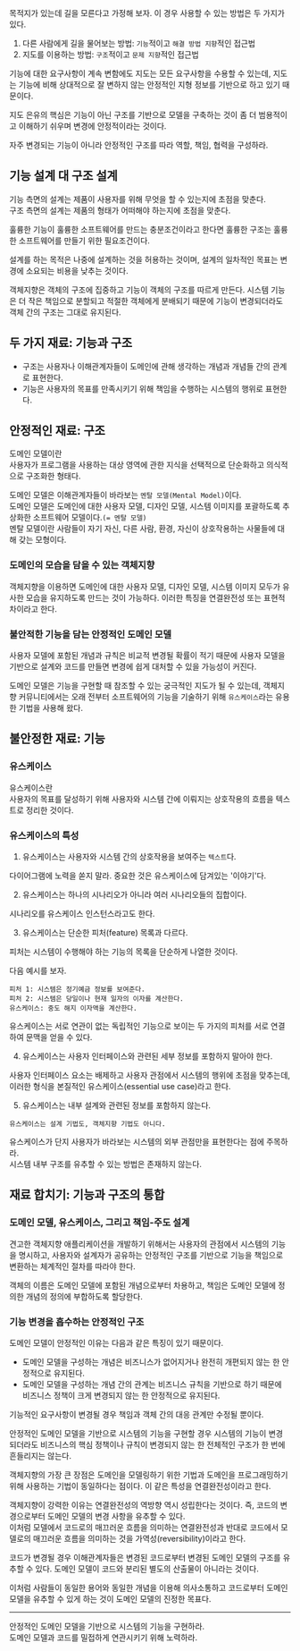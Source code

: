 목적지가 있는데 길을 모른다고 가정해 보자. 이 경우 사용할 수 있는 방법은 두 가지가 있다.

1. 다른 사람에게 길을 물어보는 방법: `기능`적이고 `해결 방법 지향`적인 접근법
2. 지도를 이용하는 방법: `구조`적이고 `문제 지향`적인 접근법

기능에 대한 요구사항이 계속 변함에도 지도는 모든 요구사항을 수용할 수 있는데, 지도는 기능에 비해 상대적으로 잘 변하지 않는 안정적인 지형 정보를 기반으로 하고 있기 때문이다.

지도 은유의 핵심은 기능이 아닌 구조를 기반으로 모델을 구축하는 것이 좀 더 범용적이고 이해하기 쉬우며 변경에 안정적이라는 것이다.

자주 변경되는 기능이 아니라 안정적인 구조를 따라 역할, 책임, 협력을 구성하라.

## 기능 설계 대 구조 설계

기능 측면의 설계는 제품이 사용자를 위해 무엇을 할 수 있는지에 초점을 맞춘다.</br>
구조 측면의 설계는 제품의 형태가 어떠해야 하는지에 초점을 맞춘다.

훌륭한 기능이 훌륭한 소프트웨어를 만드는 충분조건이라고 한다면 훌륭한 구조는 훌륭한 소프트웨어를 만들기 위한 필요조건이다.

설계를 하는 목적은 나중에 설계하는 것을 허용하는 것이며, 설계의 일차적인 목표는 변경에 소요되는 비용을 낮추는 것이다.

객체지향은 객체의 구조에 집중하고 기능이 객체의 구조를 따르게 만든다. 시스템 기능은 더 작은 책임으로 분할되고 적절한 객체에게 분배되기 때문에 기능이 변경되더라도 객체 간의 구조는 그대로 유지된다.

## 두 가지 재료: 기능과 구조

- 구조는 사용자나 이해관계자들이 도메인에 관해 생각하는 개념과 개념들 간의 관계로 표현한다.
- 기능은 사용자의 목표를 만족시키기 위해 책임을 수행하는 시스템의 행위로 표현한다.

## 안정적인 재료: 구조

도메인 모델이란</br>
사용자가 프로그램을 사용하는 대상 영역에 관한 지식을 선택적으로 단순화하고 의식적으로 구조화한 형태다.

도메인 모델은 이해관계자들이 바라보는 `멘탈 모델(Mental Model)`이다.</br>
도메인 모델은 도메인에 대한 사용자 모델, 디자인 모델, 시스템 이미지를 포괄하도록 추상화한 소프트웨어 모델이다.`(= 멘탈 모델)`</br>
멘탈 모델이란 사람들이 자기 자신, 다른 사람, 환경, 자신이 상호작용하는 사물들에 대해 갖는 모형이다.

### 도메인의 모습을 담을 수 있는 객체지향

객체지향을 이용하면 도메인에 대한 사용자 모델, 디자인 모델, 시스템 이미지 모두가 유사한 모습을 유지하도록 만드는 것이 가능하다. 이러한 특징을 연결완전성 또는 표현적 차이라고 한다.

### 불안적한 기능을 담는 안정적인 도메인 모델

사용자 모델에 포함된 개념과 규칙은 비교적 변경될 확률이 적기 때문에 사용자 모델을 기반으로 설계와 코드를 만들면 변경에 쉽게 대처할 수 있을 가능성이 커진다.

도메인 모델은 기능을 구현할 때 참조할 수 있는 궁극적인 지도가 될 수 있는데, 객체지향 커뮤니티에서는 오래 전부터 소프트웨어의 기능을 기술하기 위해 `유스케이스`라는 유용한 기법을 사용해 왔다.


## 불안정한 재료: 기능

### 유스케이스

유스케이스란</br>
사용자의 목표를 달성하기 위해 사용자와 시스템 간에 이뤄지는 상호작용의 흐름을 텍스트로 정리한 것이다.

### 유스케이스의 특성

1. 유스케이스는 사용자와 시스템 간의 상호작용을 보여주는 `텍스트`다.

다이어그램에 노력을 쏟지 말라. 중요한 것은 유스케이스에 담겨있는 '이야기'다.

2. 유스케이스는 하나의 시나리오가 아니라 여러 시나리오들의 집합이다.

시나리오를 유스케이스 인스턴스라고도 한다.

3. 유스케이스는 단순한 피처(feature) 목록과 다르다.</br>

피처는 시스템이 수행해야 하는 기능의 목록을 단순하게 나열한 것이다.

다음 예시를 보자.
```
피처 1: 시스템은 정기예금 정보를 보여준다.
피처 2: 시스템은 당일이나 현재 일자의 이자를 계산한다.
유스케이스: 중도 해지 이자액을 계산한다.
```
유스케이스는 서로 연관이 없는 독립적인 기능으로 보이는 두 가지의 피처를 서로 연결하여 문맥을 얻을 수 있다.

4. 유스케이스는 사용자 인터페이스와 관련된 세부 정보를 포함하지 말아야 한다.

사용자 인터페이스 요소는 배제하고 사용자 관점에서 시스템의 행위에 초점을 맞추는데, 이러한 형식을 본질적인 유스케이스(essential use case)라고 한다.

5. 유스케이스는 내부 설계와 관련된 정보를 포함하지 않는다.

```
유스케이스는 설계 기법도, 객체지향 기법도 아니다.
```
유스케이스가 단지 사용자가 바라보는 시스템의 외부 관점만을 표현한다는 점에 주목하라.</br>
시스템 내부 구조를 유추할 수 있는 방법은 존재하지 않는다.

## 재료 합치기: 기능과 구조의 통합
### 도메인 모델, 유스케이스, 그리고 책임-주도 설계

견고한 객체지향 애플리케이션을 개발하기 위해서는 사용자의 관점에서 시스템의 기능을 명시하고, 사용자와 설계자가 공유하는 안정적인 구조를 기반으로 기능을 책임으로 변환하는 체계적인 절차를 따라야 한다.

객체의 이름은 도메인 모델에 포함된 개념으로부터 차용하고, 책임은 도메인 모델에 정의한 개념의 정의에 부합하도록 할당한다.

### 기능 변경을 흡수하는 안정적인 구조

도메인 모델이 안정적인 이유는 다음과 같은 특징이 있기 때문이다.

- 도메인 모델을 구성하는 개념은 비즈니스가 없어지거나 완전히 개편되지 않는 한 안정적으로 유지된다.
- 도메인 모델을 구성하는 개념 간의 관계는 비즈니스 규칙을 기반으로 하기 때문에 비즈니스 정책이 크게 변경되지 않는 한 안정적으로 유지된다.

기능적인 요구사항이 변경될 경우 책임과 객체 간의 대응 관계만 수정될 뿐이다.

안정적인 도메인 모델을 기반으로 시스템의 기능을 구현할 경우 시스템의 기능이 변경 되더라도 비즈니스의 핵심 정책이나 규칙이 변경되지 않는 한 전체적인 구조가 한 번에 흔들리지는 않는다.

객체지향의 가장 큰 장점은 도메인을 모델링하기 위한 기법과 도메인을 프로그래밍하기 위해 사용하는 기법이 동일하다는 점이다. 이 같은 특성을 연결완전성이라고 한다.

객체지향이 강력한 이유는 연결완전성의 역방향 역시 성립한다는 것이다. 즉, 코드의 변경으로부터 도메인 모델의 변경 사항을 유추할 수 있다.</br>
이처럼 모델에서 코드로의 매끄러운 흐름을 의미하는 연결완전성과 반대로 코드에서 모델로의 매끄러운 흐름을 의미하는 것을 가역성(reversibility)이라고 한다.

코드가 변경될 경우 이해관계자들은 변경된 코드로부터 변경된 도메인 모델의 구조를 유추할 수 있다. 도메인 모델이 코드와 분리된 별도의 산출물이 아니라는 것이다.

이처럼 사람들이 동일한 용어와 동일한 개념을 이용해 의사소통하고 코드로부터 도메인 모델을 유추할 수 있게 하는 것이 도메인 모델의 진정한 목표다.

---

안정적인 도메인 모델을 기반으로 시스템의 기능을 구현하라.</br>
도메인 모델과 코드를 밀접하게 연관시키기 위해 노력하라.